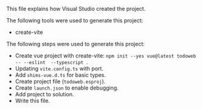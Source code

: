 This file explains how Visual Studio created the project.

The following tools were used to generate this project:
- create-vite

The following steps were used to generate this project:
- Create vue project with create-vite: `npm init --yes vue@latest todoweb -- --eslint  --typescript `.
- Updating `vite.config.ts` with port.
- Add `shims-vue.d.ts` for basic types.
- Create project file (`todoweb.esproj`).
- Create `launch.json` to enable debugging.
- Add project to solution.
- Write this file.
